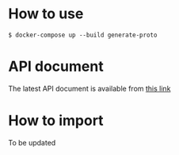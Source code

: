 # How to use

`$ docker-compose up --build generate-proto`

# API document

The latest API document is available from [this link](http://htmlpreview.github.io/?https://github.com/tsuyoyo/johnny-protobuf/blob/main/apidoc/apidoc.html)

# How to import

To be updated

